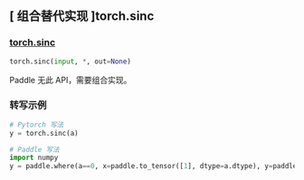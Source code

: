 ## [ 组合替代实现 ]torch.sinc

### [torch.sinc](https://pytorch.org/docs/stable/generated/torch.sinc.html#torch.sinc)

```python
torch.sinc(input, *, out=None)
```

Paddle 无此 API，需要组合实现。

### 转写示例

```python
# Pytorch 写法
y = torch.sinc(a)

# Paddle 写法
import numpy
y = paddle.where(a==0, x=paddle.to_tensor([1], dtype=a.dtype), y=paddle.sin(numpy.pi*a)/(numpy.pi*a))
```
